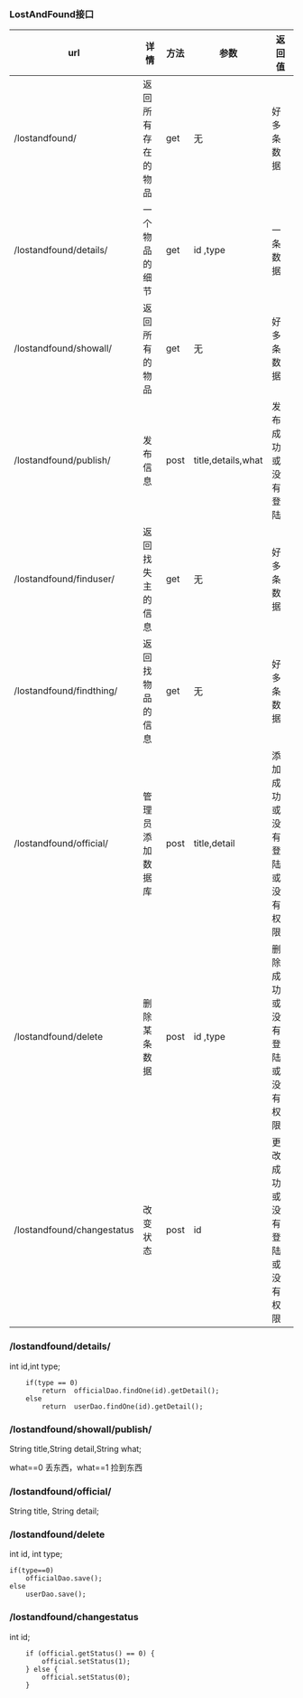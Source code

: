 ### LostAndFound接口

|url            | 详情     |  方法 | 参数 |返回值| 
|------|------|---|---|---|
| /lostandfound/     | 返回所有存在的物品    | get | 无 | 好多条数据 |
| /lostandfound/details/  | 一个物品的细节     | get | id ,type |  一条数据 |
| /lostandfound/showall/  | 返回所有的物品     | get | 无 |  好多条数据 |
| /lostandfound/publish/  | 发布信息           | post | title,details,what | 发布成功或没有登陆 |
| /lostandfound/finduser/ | 返回找失主的信息   | get | 无 | 好多条数据 | 
| /lostandfound/findthing/ | 返回找物品的信息  | get | 无 | 好多条数据 |
| /lostandfound/official/  | 管理员添加数据库  | post | title,detail | 添加成功或没有登陆或没有权限 |
| /lostandfound/delete     |  删除某条数据    | post | id ,type | 删除成功或没有登陆或没有权限 |
| /lostandfound/changestatus  | 改变状态      | post | id | 更改成功或没有登陆或没有权限 |
             

### /lostandfound/details/

int id,int type;

        if(type == 0) 
            return  officialDao.findOne(id).getDetail();
        else 
            return  userDao.findOne(id).getDetail();

### /lostandfound/showall/publish/

String title,String detail,String what;

 what==0 丢东西，what==1 捡到东西

### /lostandfound/official/

String title, String detail;

### /lostandfound/delete  

int id, int type;

    if(type==0) 
        officialDao.save();
    else 
        userDao.save();

### /lostandfound/changestatus 

int id;

        if (official.getStatus() == 0) {
            official.setStatus(1);
        } else {
            official.setStatus(0);
        }

